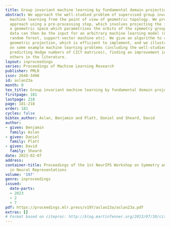 ```yaml
---
title: Group invariant machine learning by fundamental domain projections
abstract: We approach the well-studied problem of supervised group invariant and equivariant
  machine learning from the point of view of geometric topology. We propose a novel
  approach using a pre-processing step, which involves projecting the input data into
  a geometric space which parametrises the orbits of the symmetry group. This new
  data can then be the input for an arbitrary machine learning model (neural network,
  random forest, support-vector machine etc). We give an algorithm to compute the
  geometric projection, which is efficient to implement, and we illustrate our approach
  on some example machine learning problems (including the well-studied problem of
  predicting Hodge numbers of CICY matrices), finding an improvement in accuracy versus
  others in the literature.
layout: inproceedings
series: Proceedings of Machine Learning Research
publisher: PMLR
issn: 2640-3498
id: aslan23a
month: 0
tex_title: Group invariant machine learning by fundamental domain projections
firstpage: 181
lastpage: 218
page: 181-218
order: 181
cycles: false
bibtex_author: Aslan, Benjamin and Platt, Daniel and Sheard, David
author:
- given: Benjamin
  family: Aslan
- given: Daniel
  family: Platt
- given: David
  family: Sheard
date: 2023-02-07
address:
container-title: Proceedings of the 1st NeurIPS Workshop on Symmetry and Geometry
  in Neural Representations
volume: '197'
genre: inproceedings
issued:
  date-parts:
  - 2023
  - 2
  - 7
pdf: https://proceedings.mlr.press/v197/aslan23a/aslan23a.pdf
extras: []
# Format based on citeproc: http://blog.martinfenner.org/2013/07/30/citeproc-yaml-for-bibliographies/
---
```


